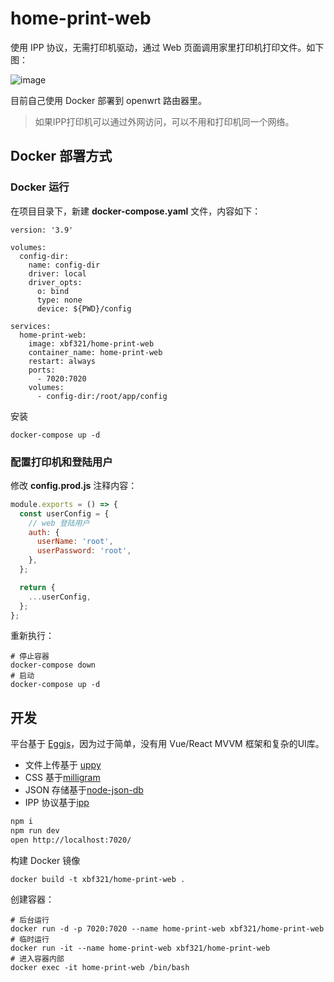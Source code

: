 # home-print-web

使用 IPP 协议，无需打印机驱动，通过 Web 页面调用家里打印机打印文件。如下图：

![image](https://p0.meituan.net/travelcube/14c6f8c826c93316a4a85f01b467e6f8111491.png)

目前自己使用 Docker 部署到 openwrt 路由器里。

> 如果IPP打印机可以通过外网访问，可以不用和打印机同一个网络。

## Docker 部署方式

### Docker 运行

在项目目录下，新建 **docker-compose.yaml** 文件，内容如下：

```shell
version: '3.9'

volumes:
  config-dir:
    name: config-dir
    driver: local
    driver_opts:
      o: bind
      type: none
      device: ${PWD}/config

services:
  home-print-web:
    image: xbf321/home-print-web
    container_name: home-print-web
    restart: always
    ports:
      - 7020:7020
    volumes:
      - config-dir:/root/app/config
```

安装

```shell
docker-compose up -d
```

### 配置打印机和登陆用户

修改 **config.prod.js**  注释内容：

```js
module.exports = () => {
  const userConfig = {
    // web 登陆用户
    auth: {
      userName: 'root',
      userPassword: 'root',
    },
  };

  return {
    ...userConfig,
  };
};
```

重新执行：

```shell
# 停止容器
docker-compose down
# 启动
docker-compose up -d
```

## 开发

平台基于 [Eggjs](https://www.eggjs.org/zh-CN/intro)，因为过于简单，没有用 Vue/React MVVM 框架和复杂的UI库。

* 文件上传基于 [uppy](https://uppy.io/docs/quick-start/)
* CSS 基于[milligram](https://milligram.io/)
* JSON 存储基于[node-json-db](https://github.com/Belphemur/node-json-db)
* IPP 协议基于[ipp](https://github.com/williamkapke/ipp)

```bash
npm i
npm run dev
open http://localhost:7020/
```

构建 Docker 镜像

```shell
docker build -t xbf321/home-print-web .
```

创建容器：

```shell
# 后台运行
docker run -d -p 7020:7020 --name home-print-web xbf321/home-print-web
# 临时运行
docker run -it --name home-print-web xbf321/home-print-web
# 进入容器内部
docker exec -it home-print-web /bin/bash
```
